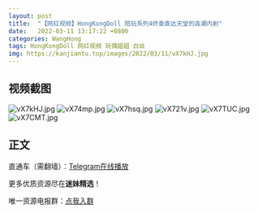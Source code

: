 ```yaml
---
layout: post
title:  "【网红视频】HongKongDoll 陪玩系列4终章直达天堂的高潮内射"
date:   2022-03-11 13:17:22 +0800
categories: WangHong
tags: HongKongDoll 网红视频 玩偶姐姐 白丝
img: https://kanjiantu.top/images/2022/03/11/vX7kHJ.jpg
---
```



## 视频截图

![vX7kHJ.jpg](https://kanjiantu.top/images/2022/03/11/vX7kHJ.jpg)
![vX74mp.jpg](https://kanjiantu.top/images/2022/03/11/vX74mp.jpg)
![vX7hsq.jpg](https://kanjiantu.top/images/2022/03/11/vX7hsq.jpg)
![vX721v.jpg](https://kanjiantu.top/images/2022/03/11/vX721v.jpg)
![vX7TUC.jpg](https://kanjiantu.top/images/2022/03/11/vX7TUC.jpg)
![vX7CMT.jpg](https://kanjiantu.top/images/2022/03/11/vX7CMT.jpg)


## 正文

直通车（需翻墙）：[Telegram在线播放](https://t.me/mimeijingxuan/27)

更多优质资源尽在**迷妹精选**！

唯一资源电报群：[点我入群](https://t.me/mimeijingxuan)


